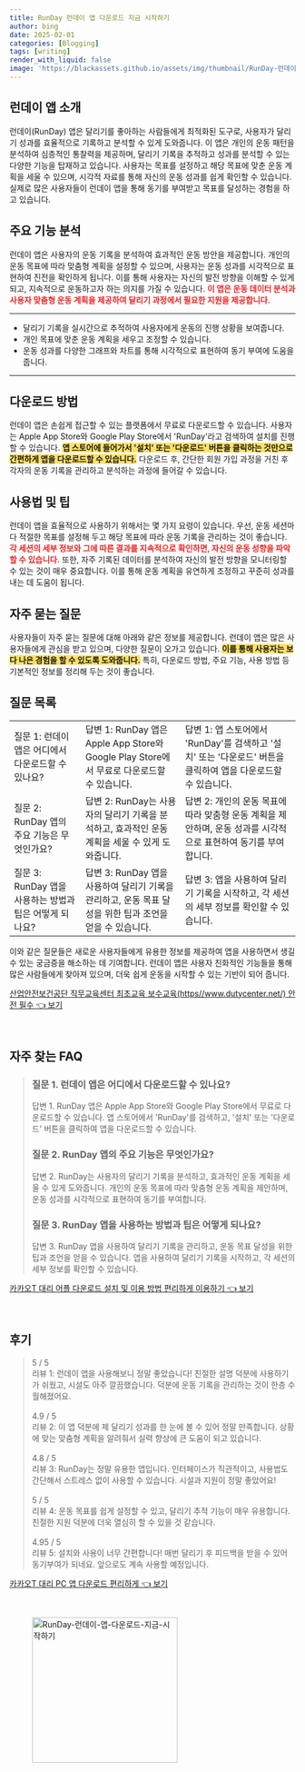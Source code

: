 ```yaml
---
title: RunDay 런데이 앱 다운로드 지금 시작하기
author: bing
date: 2025-02-01
categories: [Blogging]
tags: [writing]
render_with_liquid: false
image: 'https://blackassets.github.io/assets/img/thumbnail/RunDay-런데이-앱-다운로드-지금-시작하기.webp'
---
```



<h2 id='런데이 앱 소개'>런데이 앱 소개</h2>

<p>런데이(RunDay) 앱은 달리기를 좋아하는 사람들에게 최적화된 도구로, 사용자가 달리기 성과를 효율적으로 기록하고 분석할 수 있게 도와줍니다. 이 앱은 개인의 운동 패턴을 분석하여 심층적인 통찰력을 제공하며, 달리기 기록을 추적하고 성과를 분석할 수 있는 다양한 기능을 탑재하고 있습니다. 사용자는 목표를 설정하고 해당 목표에 맞춘 운동 계획을 세울 수 있으며, 시각적 자료를 통해 자신의 운동 성과를 쉽게 확인할 수 있습니다. 실제로 많은 사용자들이 런데이 앱을 통해 동기를 부여받고 목표를 달성하는 경험을 하고 있습니다.</p>

<h2 id='주요 기능 분석'>주요 기능 분석</h2>

<p>런데이 앱은 사용자의 운동 기록을 분석하여 효과적인 운동 방안을 제공합니다. 개인의 운동 목표에 따라 맞춤형 계획을 설정할 수 있으며, 사용자는 운동 성과를 시각적으로 표현하여 진전을 확인하게 됩니다. 이를 통해 사용자는 자신의 발전 방향을 이해할 수 있게 되고, 지속적으로 운동하고자 하는 의지를 가질 수 있습니다. <b><span style="color: #ee2323;">이 앱은 운동 데이터 분석과 사용자 맞춤형 운동 계획을 제공하여 달리기 과정에서 필요한 지원을 제공합니다.</span></b></p>

<hr />

<ul>
    <li>달리기 기록을 실시간으로 추적하여 사용자에게 운동의 진행 상황을 보여줍니다.</li>
    <li>개인 목표에 맞춘 운동 계획을 세우고 조정할 수 있습니다.</li>
    <li>운동 성과를 다양한 그래프와 차트를 통해 시각적으로 표현하여 동기 부여에 도움을 줍니다.</li>
</ul>

<hr />

<h2 id='다운로드 방법'>다운로드 방법</h2>

<p>런데이 앱은 손쉽게 접근할 수 있는 플랫폼에서 무료로 다운로드할 수 있습니다. 사용자는 Apple App Store와 Google Play Store에서 'RunDay'라고 검색하여 설치를 진행할 수 있습니다. <b><span style="background-color: #ffe066;">앱 스토어에 들어가서 '설치' 또는 '다운로드' 버튼을 클릭하는 것만으로 간편하게 앱을 다운로드할 수 있습니다.</span></b> 다운로드 후, 간단한 회원 가입 과정을 거친 후 각자의 운동 기록을 관리하고 분석하는 과정에 들어갈 수 있습니다.</p>

<h2 id='사용법 및 팁'>사용법 및 팁</h2>

<p>런데이 앱을 효율적으로 사용하기 위해서는 몇 가지 요령이 있습니다. 우선, 운동 세션마다 적절한 목표를 설정해 두고 해당 목표에 따라 운동 기록을 관리하는 것이 좋습니다. <b><span style="color: #ee2323;">각 세션의 세부 정보와 그에 따른 결과를 지속적으로 확인하면, 자신의 운동 성향을 파악할 수 있습니다.</span></b> 또한, 자주 기록된 데이터를 분석하여 자신의 발전 방향을 모니터링할 수 있는 것이 매우 중요합니다. 이를 통해 운동 계획을 유연하게 조정하고 꾸준히 성과를 내는 데 도움이 됩니다.</p>

<h2 id='자주 묻는 질문'>자주 묻는 질문</h2>

<p>사용자들이 자주 묻는 질문에 대해 아래와 같은 정보를 제공합니다. 런데이 앱은 많은 사용자들에게 관심을 받고 있으며, 다양한 질문이 오가고 있습니다. <b><span style="background-color: #ffe066;">이를 통해 사용자는 보다 나은 경험을 할 수 있도록 도와줍니다.</span></b> 특히, 다운로드 방법, 주요 기능, 사용 방법 등 기본적인 정보를 정리해 두는 것이 좋습니다.</p>

<h2 id='질문 목록'>질문 목록</h2>

<table>
    <tr>
        <td>질문 1: 런데이 앱은 어디에서 다운로드할 수 있나요?</td>
        <td>답변 1: RunDay 앱은 Apple App Store와 Google Play Store에서 무료로 다운로드할 수 있습니다.</td>
        <td>답변 1: 앱 스토어에서 'RunDay'를 검색하고 '설치' 또는 '다운로드' 버튼을 클릭하여 앱을 다운로드할 수 있습니다.</td>
    </tr>
    <tr>
        <td>질문 2: RunDay 앱의 주요 기능은 무엇인가요?</td>
        <td>답변 2: RunDay는 사용자의 달리기 기록을 분석하고, 효과적인 운동 계획을 세울 수 있게 도와줍니다.</td>
        <td>답변 2: 개인의 운동 목표에 따라 맞춤형 운동 계획을 제안하며, 운동 성과를 시각적으로 표현하여 동기를 부여합니다.</td>
    </tr>
    <tr>
        <td>질문 3: RunDay 앱을 사용하는 방법과 팁은 어떻게 되나요?</td>
        <td>답변 3: RunDay 앱을 사용하여 달리기 기록을 관리하고, 운동 목표 달성을 위한 팁과 조언을 얻을 수 있습니다.</td>
        <td>답변 3: 앱을 사용하여 달리기 기록을 시작하고, 각 세션의 세부 정보를 확인할 수 있습니다.</td>
    </tr>
</table>

<p>이와 같은 질문들은 새로운 사용자들에게 유용한 정보를 제공하여 앱을 사용하면서 생길 수 있는 궁금증을 해소하는 데 기여합니다. 런데이 앱은 사용자 친화적인 기능들을 통해 많은 사람들에게 찾아져 있으며, 더욱 쉽게 운동을 시작할 수 있는 기반이 되어 줍니다.</p>


<p><a class="click-button" title="산업안전보건공단 직무교육센터 최초교육 보수교육(https//www.dutycenter.net/) 안전 필수" href="https://blackassets.github.io/posts/%EC%82%B0%EC%97%85%EC%95%88%EC%A0%84%EB%B3%B4%EA%B1%B4%EA%B3%B5%EB%8B%A8-%EC%A7%81%EB%AC%B4%EA%B5%90%EC%9C%A1%EC%84%BC%ED%84%B0-%EC%B5%9C%EC%B4%88%EA%B5%90%EC%9C%A1-%EB%B3%B4%EC%88%98%EA%B5%90%EC%9C%A1(httpswww.dutycenter.net)-%EC%95%88%EC%A0%84-%ED%95%84%EC%88%98/" rel="dofollow">산업안전보건공단 직무교육센터 최초교육 보수교육(https//www.dutycenter.net/) 안전 필수 👈 보기</a></p><br>
<h2 id='자주_찾는_FAQ'>자주 찾는 FAQ</h2>
<div itemscope="" itemtype="https://schema.org/FAQPage"> 
<blockquote> 
<div itemscope="" itemprop="mainEntity" itemtype="https://schema.org/Question"> 
<h3 itemprop="name">질문 1. 런데이 앱은 어디에서 다운로드할 수 있나요?</h3> 
<div itemscope="" itemprop="acceptedAnswer" itemtype="https://schema.org/Answer"> 
<span itemprop="text"> 
<p>답변 1. RunDay 앱은 Apple App Store와 Google Play Store에서 무료로 다운로드할 수 있습니다. 앱 스토어에서 'RunDay'를 검색하고, '설치' 또는 '다운로드' 버튼을 클릭하여 앱을 다운로드할 수 있습니다.</p> 
</span> 
</div> 
</div> 
<div itemscope="" itemprop="mainEntity" itemtype="https://schema.org/Question"> 
<h3 itemprop="name">질문 2. RunDay 앱의 주요 기능은 무엇인가요?</h3> 
<div itemscope="" itemprop="acceptedAnswer" itemtype="https://schema.org/Answer"> 
<span itemprop="text"> 
<p>답변 2. RunDay는 사용자의 달리기 기록을 분석하고, 효과적인 운동 계획을 세울 수 있게 도와줍니다. 개인의 운동 목표에 따라 맞춤형 운동 계획을 제안하며, 운동 성과를 시각적으로 표현하여 동기를 부여합니다.</p> 
</span> 
</div> 
</div> 
<div itemscope="" itemprop="mainEntity" itemtype="https://schema.org/Question"> 
<h3 itemprop="name">질문 3. RunDay 앱을 사용하는 방법과 팁은 어떻게 되나요?</h3> 
<div itemscope="" itemprop="acceptedAnswer" itemtype="https://schema.org/Answer"> 
<span itemprop="text"> 
<p>답변 3. RunDay 앱을 사용하여 달리기 기록을 관리하고, 운동 목표 달성을 위한 팁과 조언을 얻을 수 있습니다. 앱을 사용하여 달리기 기록을 시작하고, 각 세션의 세부 정보를 확인할 수 있습니다.</p> 
</span> 
</div> 
</div> 
</blockquote> 
</div>
<p><a class="click-button" title="카카오T 대리 어플 다운로드 설치 및 이용 방법 편리하게 이용하기" href="https://blackassets.github.io/posts/%EC%B9%B4%EC%B9%B4%EC%98%A4T-%EB%8C%80%EB%A6%AC-%EC%96%B4%ED%94%8C-%EB%8B%A4%EC%9A%B4%EB%A1%9C%EB%93%9C-%EC%84%A4%EC%B9%98-%EB%B0%8F-%EC%9D%B4%EC%9A%A9-%EB%B0%A9%EB%B2%95-%ED%8E%B8%EB%A6%AC%ED%95%98%EA%B2%8C-%EC%9D%B4%EC%9A%A9%ED%95%98%EA%B8%B0/" rel="dofollow">카카오T 대리 어플 다운로드 설치 및 이용 방법 편리하게 이용하기 👈 보기</a></p><br>
<h2 id='후기'>후기</h2>
<div itemscope itemtype="https://schema.org/Product">
  <blockquote>
  <div itemprop="review" itemscope itemtype="https://schema.org/Review">
      <div itemprop="reviewRating" itemscope itemtype="https://schema.org/Rating"> <span itemprop="ratingValue">5</span> / <span itemprop="bestRating">5</span> </div>
      <span itemprop="reviewBody">리뷰 1: 런데이 앱을 사용해보니 정말 좋았습니다! 친절한 설명 덕분에 사용하기가 쉬웠고, 시설도 아주 깔끔했습니다. 덕분에 운동 기록을 관리하는 것이 한층 수월해졌어요.</span>
  </div>
  <br>
  <div itemprop="review" itemscope itemtype="https://schema.org/Review">
      <div itemprop="reviewRating" itemscope itemtype="https://schema.org/Rating"> <span itemprop="ratingValue">4.9</span> / <span itemprop="bestRating">5</span> </div>
      <span itemprop="reviewBody">리뷰 2: 이 앱 덕분에 제 달리기 성과를 한 눈에 볼 수 있어 정말 만족합니다. 상황에 맞는 맞춤형 계획을 알려줘서 실력 향상에 큰 도움이 되고 있습니다.</span>
  </div>
  <br>
  <div itemprop="review" itemscope itemtype="https://schema.org/Review">
      <div itemprop="reviewRating" itemscope itemtype="https://schema.org/Rating"> <span itemprop="ratingValue">4.8</span> / <span itemprop="bestRating">5</span> </div>
      <span itemprop="reviewBody">리뷰 3: RunDay는 정말 유용한 앱입니다. 인터페이스가 직관적이고, 사용법도 간단해서 스트레스 없이 사용할 수 있습니다. 시설과 지원이 정말 좋았어요!</span>
  </div>
  <br>
  <div itemprop="review" itemscope itemtype="https://schema.org/Review">
      <div itemprop="reviewRating" itemscope itemtype="https://schema.org/Rating"> <span itemprop="ratingValue">5</span> / <span itemprop="bestRating">5</span> </div>
      <span itemprop="reviewBody">리뷰 4: 운동 목표를 쉽게 설정할 수 있고, 달리기 추적 기능이 매우 유용합니다. 친절한 지원 덕분에 더욱 열심히 할 수 있을 것 같습니다.</span>
  </div>
  <br>
  <div itemprop="review" itemscope itemtype="https://schema.org/Review">
      <div itemprop="reviewRating" itemscope itemtype="https://schema.org/Rating"> <span itemprop="ratingValue">4.95</span> / <span itemprop="bestRating">5</span> </div>
      <span itemprop="reviewBody">리뷰 5: 설치와 사용이 너무 간편합니다! 매번 달리기 후 피드백을 받을 수 있어 동기부여가 되네요. 앞으로도 계속 사용할 예정입니다.</span>
  </div>
  </blockquote>
</div>
<p><a class="click-button" title="카카오T 대리 PC 앱 다운로드 편리하게" href="https://blackassets.github.io/posts/%EC%B9%B4%EC%B9%B4%EC%98%A4T-%EB%8C%80%EB%A6%AC-PC-%EC%95%B1-%EB%8B%A4%EC%9A%B4%EB%A1%9C%EB%93%9C-%ED%8E%B8%EB%A6%AC%ED%95%98%EA%B2%8C/" rel="dofollow">카카오T 대리 PC 앱 다운로드 편리하게 👈 보기</a></p><br>
<figure class="image"><img src="https://blackassets.github.io/assets/img/thumbnail/RunDay-런데이-앱-다운로드-지금-시작하기.webp" alt="RunDay-런데이-앱-다운로드-지금-시작하기" width="256" height="256"></figure>